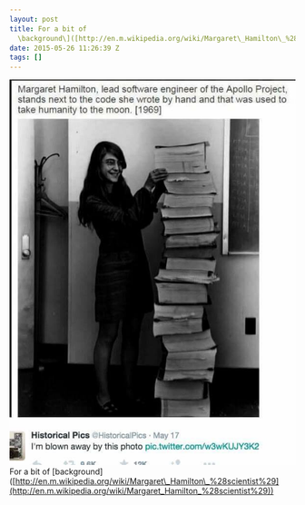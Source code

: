 ```yaml
---
layout: post
title: For a bit of
  \background\]([http://en.m.wikipedia.org/wiki/Margaret\_Hamilton\_%28scientist%29)
date: 2015-05-26 11:26:39 Z
tags: []
---
```

![](/media/2015/05/119930623654.jpg)
For a bit of \[background\]([http://en.m.wikipedia.org/wiki/Margaret\_Hamilton\_%28scientist%29](http://en.m.wikipedia.org/wiki/Margaret_Hamilton_%28scientist%29))

